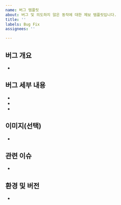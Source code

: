 ```yaml
---
name: 버그 템플릿
about: 버그 및 의도하지 않은 동작에 대한 제보 템플릿입니다.
title: ''
labels: Bug Fix
assignees: ''

---
```


## 버그 개요
 - 

## 버그 세부 내용
 - 
 - 
 - 

## 이미지(선택)
 - 

## 관련 이슈
 - 

## 환경 및 버전
 -
